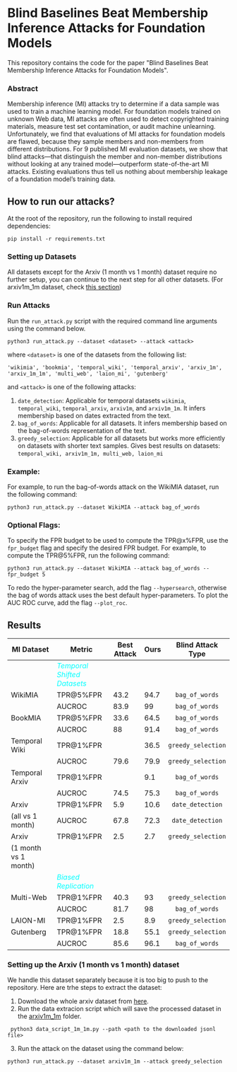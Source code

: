 # Blind Baselines Beat Membership Inference Attacks for Foundation Models

This repository contains the code for the paper "Blind Baselines Beat Membership Inference Attacks for Foundation Models".

### Abstract

Membership inference (MI) attacks try to determine if a data sample was used to train a machine learning model. 
For foundation models trained on unknown Web data, MI attacks are often used to detect copyrighted training materials, measure test set contamination, or audit machine unlearning. 
Unfortunately, we find that evaluations of MI attacks for foundation models are flawed, because they sample members and non-members from different distributions. 
For 9 published MI evaluation datasets, we show that blind attacks—that distinguish the member and non-member distributions without looking at any trained model—outperform state-of-the-art MI attacks. 
Existing evaluations thus tell us nothing about membership leakage of a foundation model’s training data.

## How to run our attacks?
At the root of the repository, run the following to install required dependencies:

```pip install -r requirements.txt```

### Setting up Datasets

All datasets except for the Arxiv (1 month vs 1 month) dataset require no further setup, you can continue to the next step for all other datasets. (For arxiv1m_1m dataset, check [this section](#setting-up-the-arxiv-1-month-vs-1-month-dataset))

### Run Attacks

Run the ``run_attack.py`` script with the required command line arguments using the command below.

``` python3 run_attack.py --dataset <dataset> --attack <attack> ``` 

where ```<dataset>``` is one of the datasets from the following list:

```'wikimia', 'bookmia', 'temporal_wiki', 'temporal_arxiv', 'arxiv_1m', 'arxiv_1m_1m', 'multi_web', 'laion_mi', 'gutenberg' ```

and ```<attack>``` is one of the following attacks:

1. ``date_detection``: Applicable for temporal datasets ``wikimia``, ```temporal_wiki```, ```temporal_arxiv```, ``arxiv1m``, and ```arxiv1m_1m```. It infers membership based on dates extracted from the text.
2. ``bag_of_words``: Applicable for all datasets. It infers membership based on the bag-of-words representation of the text.
3. ``greedy_selection``: Applicable for all datasets but works more efficiently on datasets with shorter text samples. Gives best results on datasets: ``temporal_wiki, arxiv1m_1m, multi_web, laion_mi``

### Example:
For example, to run the bag-of-words attack on the WikiMIA dataset, run the following command:

``` python3 run_attack.py --dataset WikiMIA --attack bag_of_words ```
### Optional Flags:
To specify the FPR budget to be used to compute the TPR@x%FPR, use the ``fpr_budget`` flag and specify the desired FPR budget. For example, to compute the TPR@5%FPR, run the following command:

``` python3 run_attack.py --dataset WikiMIA --attack bag_of_words --fpr_budget 5 ```

To redo the hyper-parameter search, add the flag ``--hypersearch``, otherwise the bag of words attack uses the best default hyper-parameters. To plot the AUC ROC curve, add the flag ``--plot_roc``. 

## Results

| MI Dataset           | Metric                    | Best Attack | Ours | Blind Attack Type |
|----------------------|---------------------------|-------------|------|:-------------------:|
|                      | <span style="color:cyan"> *Temporal Shifted Datasets* </span> |             |      |                   |
| WikiMIA              | TPR@5%FPR                 |        43.2 | 94.7 | ``bag_of_words``               |
|                      | AUCROC                    |        83.9 |   99 | ``bag_of_words``               |
| BookMIA              | TPR@5%FPR                 |        33.6 | 64.5 | ``bag_of_words``               |
|                      | AUCROC                    |          88 | 91.4 | ``bag_of_words``               |
| Temporal Wiki        | TPR@1%FPR                 |             | 36.5 | ``greedy_selection``            |
|                      | AUCROC                    |        79.6 | 79.9 | ``greedy_selection``            |
| Temporal Arxiv       | TPR@1%FPR                 |             |  9.1 | ``bag_of_words``               |
|                      | AUCROC                    |        74.5 | 75.3 | ``bag_of_words``               |
| Arxiv                | TPR@1%FPR                 |         5.9 | 10.6 | ``date_detection``              |
| (all vs 1 month)     | AUCROC                    |        67.8 | 72.3 | ``date_detection``              |
| Arxiv                | TPR@1%FPR                 |         2.5 |  2.7 | ``greedy_selection``            |
| (1 month vs 1 month) |                           |             |      |                   |
|                      | <span style="color:cyan"> *Biased Replication* </span>        |             |      |                   |
| Multi-Web            | TPR@1%FPR                 |        40.3 |   93 | ``greedy_selection``            |
|                      | AUCROC                    |        81.7 |   98 | ``bag_of_words``               |
| LAION-MI             | TPR@1%FPR                 |         2.5 |  8.9 | ``greedy_selection``            |
| Gutenberg            | TPR@1%FPR                 |        18.8 | 55.1 | ``greedy_selection``            |
|                      | AUCROC                    |        85.6 | 96.1 | ``bag_of_words``               |

### Setting up the Arxiv (1 month vs 1 month) dataset

We handle this dataset separately because it is too big to push to the repository. Here are trhe steps to extract the dataset:
1. Download the whole arxiv dataset from [here]( https://dail-wlcb.oss-cn-wulanchabu.aliyuncs.com/LLM_data/our_refined_datasets/pretraining/redpajama-arxiv-refine-result.jsonl).
2. Run the data extracion script which will save the processed dataset in the [arxiv1m_1m](data/arxiv1m_1m) folder. 

``` python3 data_script_1m_1m.py --path <path to the downloaded jsonl file>```

3. Run the attack on the dataset using the command below:

``` python3 run_attack.py --dataset arxiv1m_1m --attack greedy_selection ```